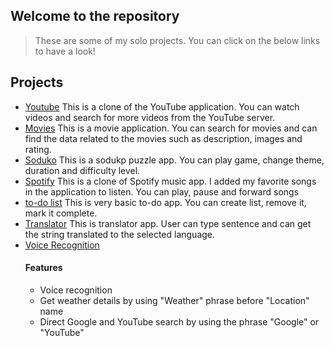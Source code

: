 ## Welcome to the repository
>These are some of my solo projects. You can click on the below links to have a look!

## Projects

* [Youtube](https://mehtab39.github.io/myprojects/Youtube/index.html)
      This is a clone of the YouTube application. You can watch videos and search for more videos from the YouTube server.
* [Movies](https://mehtab39.github.io/myprojects/Movies/index.html)
     This is a movie application. You can search for movies and can find the data related to the movies such as description, images and rating.
* [Soduko](https://mehtab39.github.io/myprojects/soduko/index.html)
     This is a sodukp puzzle app. You can play game, change theme, duration and difficulty level.
* [Spotify](https://mehtab39.github.io/myprojects/Spotify_Clone/index.html)
     This is a clone of Spotify music app. I added my favorite songs in the application to listen. You can play, pause and forward songs
* [to-do list](https://mehtab39.github.io/myprojects/to-do/index.html)
    This is very basic to-do app. You can create list, remove it, mark it complete.
* [Translator](https://mehtab39.github.io/myprojects/translator/index.html)
    This is translator app. User can type sentence and can get the string translated to the selected language.
* [Voice Recognition](https://mehtab39.github.io/myprojects/googlewithvoicerec/index.html)
   #### Features
    * Voice recognition
    * Get weather details by using "Weather" phrase before "Location" name 
    * Direct Google and YouTube search by using the phrase "Google" or "YouTube"
    


